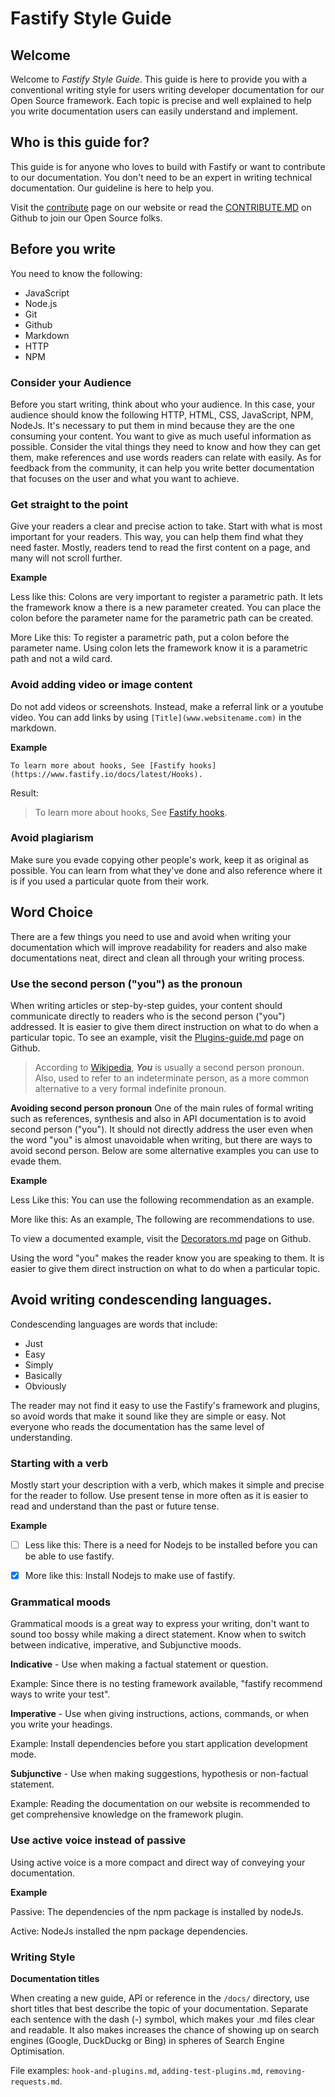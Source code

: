 # Fastify Style Guide


## Welcome

Welcome to *Fastify Style Guide*. This guide is here to provide you with a conventional writing style for users writing developer documentation for our Open Source framework. Each topic is precise and well explained to help you write documentation users can easily understand and implement.


## Who is this guide for?

This guide is for anyone who loves to build with Fastify or want to contribute to our documentation. You don't need to be an expert in writing technical documentation. Our guideline is here to help you.
<br>

Visit the [contribute](https://www.fastify.io/contribute) page on our website or read the [CONTRIBUTE.MD](https://github.com/fastify/fastify/blob/master/CONTRIBUTING.md) on Github to join our Open Source folks.


## Before you write

You need to know the following:

* JavaScript
* Node.js
* Git
* Github
* Markdown
* HTTP
* NPM 


### Consider your Audience


Before you start writing, think about who your audience. In this case, your audience should know the following HTTP, HTML, CSS, JavaScript, NPM, NodeJs. It's necessary to put them in mind because they are the one consuming your content. You want to give as much useful information as possible. Consider the vital things they need to know and how they can get them, make references and use words readers can relate with easily. As for feedback from the community, it can help you write better documentation that focuses on the user and what you want to achieve.


### Get straight to the point


Give your readers a clear and precise action to take. Start with what is most important for your readers. This way, you can help them find what they need faster. Mostly, readers tend to read the first content on a page, and many will not scroll further.

**Example**

Less like this: Colons are very important to register a parametric path. It lets the framework know a there is a new parameter created. You can place the colon before the parameter name for the parametric path can be created.

More Like this: To register a parametric path, put a colon before the parameter name. Using colon lets the framework know it is a parametric path and not a wild card.



<!-- <br> -->

### Avoid adding video or image content 

<!-- <br> -->

Do not add videos or screenshots. Instead, make a referral link or a youtube video. You can add links by using `[Title](www.websitename.com)` in the markdown.

**Example**

```
To learn more about hooks, See [Fastify hooks](https://www.fastify.io/docs/latest/Hooks).
```

Result:
>To learn more about hooks, See [Fastify hooks](https://www.fastify.io/docs/latest/Hooks/).



### Avoid plagiarism

Make sure you evade copying other people's work, keep it as original as possible. You can learn from what they've done and also reference where it is if you used a particular quote from their work.


## Word Choice

<!-- content here -->

There are a few things you need to use and avoid when writing your documentation which will improve readability for readers and also make documentations neat, direct and clean all through your writing process.


### Use the second person ("you")  as the pronoun

When writing articles or step-by-step guides, your content should communicate directly to readers who is the second person ("you") addressed. It is easier to give them direct instruction on what to do when a particular topic. To see an example, visit the [Plugins-guide.md](https://github.com/fastify/fastify/blob/df9fbc183fa05fa1a23781b3f11fbf81f6854033/docs/Plugins-Guide.md) page on Github. 

> According to [Wikipedia](#), ***You*** is usually a second person pronoun. Also, used to refer to an indeterminate person, as a more common alternative to a very formal indefinite pronoun.


**Avoiding second person pronoun**
One of the main rules of formal writing such as references, synthesis and also in API documentation is to avoid second person ("you"). It should not directly address the user even when the word "you" is almost unavoidable when writing, but there are ways to avoid second person. Below are some alternative examples you can use to evade them. 

**Example**

Less Like this: You can use the following recommendation as an example.

More like this: As an example, The following are recommendations to use.

To view a documented example, visit the [Decorators.md](https://github.com/fastify/fastify/blob/df9fbc183fa05fa1a23781b3f11fbf81f6854033/docs/Decorators.md) page on Github. 

<!-- content here -->

Using the word "you" makes the reader know you are speaking to them. It is easier to give them direct instruction on what to do when a particular topic.



## Avoid writing condescending languages.

Condescending languages are words that include:

* Just 
* Easy
* Simply
* Basically
* Obviously

The reader may not find it easy to use the Fastify's framework and plugins, so avoid words that make it sound like they are simple or easy. Not everyone who reads the documentation has the same level of understanding.


### Starting with a verb


<!-- content here -->

Mostly start your description with a verb, which makes it simple and precise for the reader to follow. Use present tense in more often as it is easier to read and understand than the past or future tense.

**Example**

- [ ] Less like this: There is a need for Nodejs to be installed before you can be able to use fastify.

- [x] More like this: Install Nodejs to make use of fastify.

### Grammatical moods 

<!-- content here -->

Grammatical moods is a great way to express your writing, don't want to sound too bossy while making a direct statement. Know when to switch between indicative, imperative, and Subjunctive moods.


**Indicative** - Use when making a factual statement or question. 

Example: Since there is no testing framework available, "fastify recommend ways to write your test".


**Imperative** - Use when giving instructions, actions, commands, or when you write your headings.

Example: Install dependencies before you start application development mode.


**Subjunctive** -  Use when making suggestions, hypothesis or non-factual statement.

Example: Reading the documentation on our website is recommended to get comprehensive knowledge on the framework plugin.

### Use **active** voice instead of **passive**

Using active voice is a more compact and direct way of conveying your documentation.

**Example**

Passive: The dependencies of the npm package is installed by nodeJs.

Active: NodeJs installed the npm package dependencies.

### Writing Style

**Documentation titles**

When creating a new guide, API or reference in the `/docs/` directory, use short titles that best describe the topic of your documentation. 
Separate each sentence with the dash (-) symbol, which makes your .md files clear and readable. It also makes increases the chance of showing up on search engines (Google, DuckDuckg or Bing) in spheres of Search Engine Optimisation.

File examples: `hook-and-plugins.md`, `adding-test-plugins.md`, `removing-requests.md`. 


